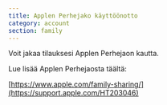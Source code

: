 ```yaml
---
title: Applen Perhejako käyttöönotto
category: account
section: family
---
```

Voit jakaa tilauksesi Applen Perhejaon kautta.

Lue lisää Applen Perhejaosta täältä:

[https://www.apple.com/family-sharing/](https://support.apple.com/HT203046)